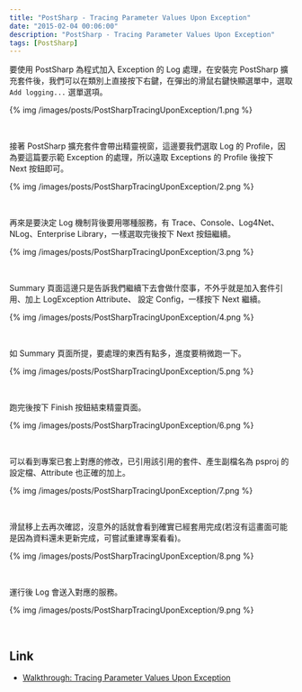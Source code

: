 ```yaml
---
title: "PostSharp - Tracing Parameter Values Upon Exception"
date: "2015-02-04 00:06:00"
description: "PostSharp - Tracing Parameter Values Upon Exception"
tags: [PostSharp]
---
```



要使用 PostSharp 為程式加入 Exception 的 Log 處理，在安裝完 PostSharp 擴充套件後，我們可以在類別上直接按下右鍵，在彈出的滑鼠右鍵快顯選單中，選取 `Add logging...` 選單選項。  

<!-- More -->

{% img /images/posts/PostSharpTracingUponException/1.png %}

<br/>


接著 PostSharp 擴充套件會帶出精靈視窗，這邊要我們選取 Log 的 Profile，因為要這篇要示範 Exception 的處理，所以遠取 Exceptions 的 Profile 後按下 Next 按鈕即可。  

{% img /images/posts/PostSharpTracingUponException/2.png %}

<br/>


再來是要決定 Log 機制背後要用哪種服務，有 Trace、Console、Log4Net、NLog、Enterprise Library，一樣選取完後按下 Next 按鈕繼續。  

{% img /images/posts/PostSharpTracingUponException/3.png %}

<br/>


Summary 頁面這邊只是告訴我們繼續下去會做什麼事，不外乎就是加入套件引用、加上 LogException Attribute、 設定 Config，一樣按下 Next 繼續。  

{% img /images/posts/PostSharpTracingUponException/4.png %}

<br/>


如 Summary 頁面所提，要處理的東西有點多，進度要稍微跑一下。  

{% img /images/posts/PostSharpTracingUponException/5.png %}

<br/>


跑完後按下 Finish 按鈕結束精靈頁面。

{% img /images/posts/PostSharpTracingUponException/6.png %}

<br/>


可以看到專案已套上對應的修改，已引用該引用的套件、產生副檔名為 psproj 的設定檔、Attribute 也正確的加上。  

{% img /images/posts/PostSharpTracingUponException/7.png %}

<br/>


滑鼠移上去再次確認，沒意外的話就會看到確實已經套用完成(若沒有這畫面可能是因為資料還未更新完成，可嘗試重建專案看看)。  

{% img /images/posts/PostSharpTracingUponException/8.png %}

<br/>


運行後 Log 會送入對應的服務。  

{% img /images/posts/PostSharpTracingUponException/9.png %}

<br/>


Link
----
* [Walkthrough: Tracing Parameter Values Upon Exception](http://doc.postsharp.net/exception-tracing)
